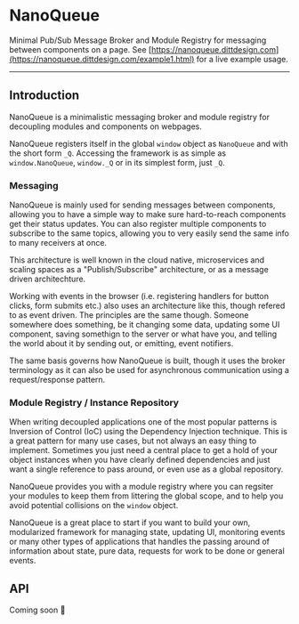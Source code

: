 # NanoQueue

Minimal Pub/Sub Message Broker and Module Registry for messaging between components on a page. See [https://nanoqueue.dittdesign.com](https://nanoqueue.dittdesign.com/example1.html) for a live example usage.
___

## Introduction

NanoQueue is a minimalistic messaging broker and module registry for decoupling modules and components on webpages.

NanoQueue registers itself in the global `window` object as `NanoQueue` and with the short form `_Q`. Accessing the framework is as simple as `window.NanoQueue`, `window._Q` or in its simplest form, just `_Q`.

### Messaging

NanoQueue is mainly used for sending messages between components, allowing you to have a simple way to make sure hard-to-reach components get their status updates. You can also register multiple components to subscribe to the same topics, allowing you to very easily send the same info to many receivers at once.

This architecture is well known in the cloud native, microservices and scaling spaces as a "Publish/Subscribe" architecture, or as a message driven architechture.

Working with events in the browser (i.e. registering handlers for button clicks, form submits etc.) also uses an architecture like this, though refered to as event driven. The principles are the same though. Someone somewhere does something, be it changing some data, updating some UI component, saving somethign to the server or what have you, and telling the world about it by sending out, or emitting, event notifiers.

The same basis governs how NanoQueue is built, though it uses the broker terminology as it can also be used for asynchronous communication using a request/response pattern.

### Module Registry / Instance Repository

When writing decoupled applications one of the most popular patterns is Inversion of Control (IoC) using the Dependency Injection technique. This is a great pattern for many use cases, but not always an easy thing to implement. Sometimes you just need a central place to get a hold of your object instances when you have clearly defined dependencies and just want a single reference to pass around, or even use as a global repository.

NanoQueue provides you with a module registry where you can regsiter your modules to keep them from littering the global scope, and to help you avoid potential collisions on the `window` object.

NanoQueue is a great place to start if you want to build your own, modularized framework for managing state, updating UI, monitoring events or many other types of applications that handles the passing around of information about state, pure data, requests for work to be done or general events.

## API

Coming soon :construction_worker:
